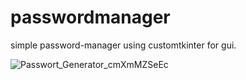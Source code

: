 # passwordmanager

simple password-manager using customtkinter for gui.



![Passwort_Generator_cmXmMZSeEc](https://user-images.githubusercontent.com/25725533/212993443-b23960ad-45a4-4227-b991-d082c93c9b8d.png)
